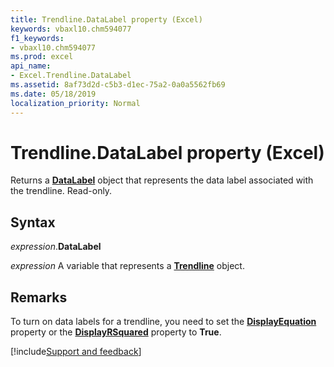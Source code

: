 ```yaml
---
title: Trendline.DataLabel property (Excel)
keywords: vbaxl10.chm594077
f1_keywords:
- vbaxl10.chm594077
ms.prod: excel
api_name:
- Excel.Trendline.DataLabel
ms.assetid: 8af73d2d-c5b3-d1ec-75a2-0a0a5562fb69
ms.date: 05/18/2019
localization_priority: Normal
---
```



# Trendline.DataLabel property (Excel)

Returns a **[DataLabel](Excel.DataLabel(object).md)** object that represents the data label associated with the trendline. Read-only.


## Syntax

_expression_.**DataLabel**

_expression_ A variable that represents a **[Trendline](Excel.Trendline(object).md)** object.


## Remarks

To turn on data labels for a trendline, you need to set the **[DisplayEquation](Excel.Trendline.DisplayEquation.md)** property or the **[DisplayRSquared](Excel.Trendline.DisplayRSquared.md)** property to **True**.




[!include[Support and feedback](~/includes/feedback-boilerplate.md)]